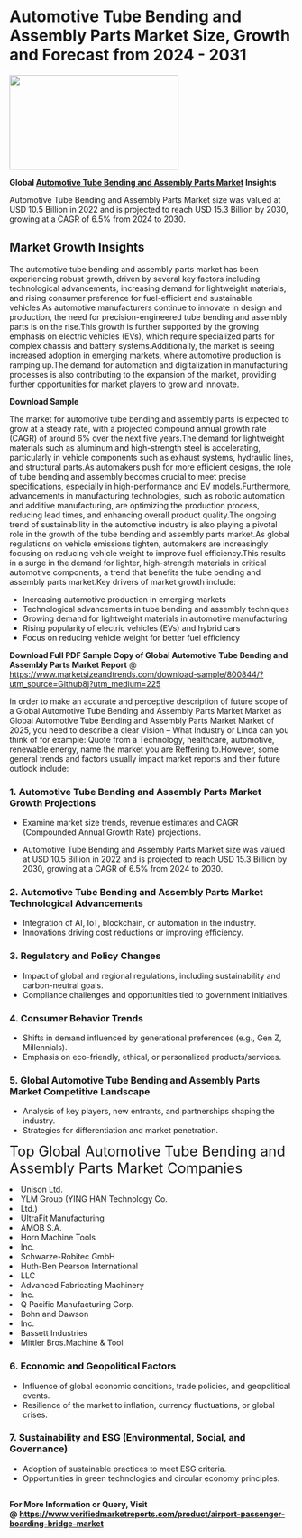 <H1>Automotive Tube Bending and Assembly Parts Market Size, Growth and Forecast from 2024 - 2031</H1><img class="aligncenter size-medium wp-image-584254" src="https://thirdeyenews.in/wp-content/uploads/2024/09/Global-Market-Research-300x168.jpeg" alt="" width="300" height="168" /><p><strong>Global&nbsp;<a href="https://www.marketsizeandtrends.com/download-sample/800844/?utm_source=Github8j?utm_medium=225">Automotive Tube Bending and Assembly Parts Market</a> Insights</strong></p><p>Automotive Tube Bending and Assembly Parts Market size was valued at USD 10.5 Billion in 2022 and is projected to reach USD 15.3 Billion by 2030, growing at a CAGR of 6.5% from 2024 to 2030.</p><p><h2>Market Growth Insights</h2> <p>The automotive tube bending and assembly parts market has been experiencing robust growth, driven by several key factors including technological advancements, increasing demand for lightweight materials, and rising consumer preference for fuel-efficient and sustainable vehicles.As automotive manufacturers continue to innovate in design and production, the need for precision-engineered tube bending and assembly parts is on the rise.This growth is further supported by the growing emphasis on electric vehicles (EVs), which require specialized parts for complex chassis and battery systems.Additionally, the market is seeing increased adoption in emerging markets, where automotive production is ramping up.The demand for automation and digitalization in manufacturing processes is also contributing to the expansion of the market, providing further opportunities for market players to grow and innovate.</p> <p><strong>Download Sample</strong></p> <p>The market for automotive tube bending and assembly parts is expected to grow at a steady rate, with a projected compound annual growth rate (CAGR) of around 6% over the next five years.The demand for lightweight materials such as aluminum and high-strength steel is accelerating, particularly in vehicle components such as exhaust systems, hydraulic lines, and structural parts.As automakers push for more efficient designs, the role of tube bending and assembly becomes crucial to meet precise specifications, especially in high-performance and EV models.Furthermore, advancements in manufacturing technologies, such as robotic automation and additive manufacturing, are optimizing the production process, reducing lead times, and enhancing overall product quality.The ongoing trend of sustainability in the automotive industry is also playing a pivotal role in the growth of the tube bending and assembly parts market.As global regulations on vehicle emissions tighten, automakers are increasingly focusing on reducing vehicle weight to improve fuel efficiency.This results in a surge in the demand for lighter, high-strength materials in critical automotive components, a trend that benefits the tube bending and assembly parts market.Key drivers of market growth include: <ul> <li>Increasing automotive production in emerging markets</li> <li>Technological advancements in tube bending and assembly techniques</li> <li>Growing demand for lightweight materials in automotive manufacturing</li> <li>Rising popularity of electric vehicles (EVs) and hybrid cars</li> <li>Focus on reducing vehicle weight for better fuel efficiency</li> </ul> <p><span class=""><strong>Download Full PDF Sample Copy of Global Automotive Tube Bending and Assembly Parts Market Report</strong> @ <a href="https://www.marketsizeandtrends.com/download-sample/800844/?utm_source=Github8j?utm_medium=225" target="_blank">https://www.marketsizeandtrends.com/download-sample/800844/?utm_source=Github8j?utm_medium=225</a></span></p><p>In order to make an accurate and perceptive description of future scope of a Global&nbsp;Automotive Tube Bending and Assembly Parts Market Market as Global&nbsp;Automotive Tube Bending and Assembly Parts Market Market of 2025, you need to describe a clear Vision &ndash; What Industry or Linda can you think of for example: Quote from a Technology, healthcare, automotive, renewable energy, name the market you are Reffering to.However, some general trends and factors usually impact market reports and their future outlook include:</p><h3>1.&nbsp;<strong>Automotive Tube Bending and Assembly Parts Market Growth Projections</strong></h3><ul><li>Examine market size trends, revenue estimates and CAGR (Compounded Annual Growth Rate) projections.</li><li><p>Automotive Tube Bending and Assembly Parts Market size was valued at USD 10.5 Billion in 2022 and is projected to reach USD 15.3 Billion by 2030, growing at a CAGR of 6.5% from 2024 to 2030.</p></li></ul><h3>2.&nbsp;<strong>Automotive Tube Bending and Assembly Parts Market Technological Advancements</strong></h3><ul><li>Integration of AI, IoT, blockchain, or automation in the industry.</li><li>Innovations driving cost reductions or improving efficiency.</li></ul><h3>3.&nbsp;<strong>Regulatory and Policy Changes</strong></h3><ul><li>Impact of global and regional regulations, including sustainability and carbon-neutral goals.</li><li>Compliance challenges and opportunities tied to government initiatives.</li></ul><h3>4.&nbsp;<strong>Consumer Behavior Trends</strong></h3><ul><li>Shifts in demand influenced by generational preferences (e.g., Gen Z, Millennials).</li><li>Emphasis on eco-friendly, ethical, or personalized products/services.</li></ul><h3>5.&nbsp;<strong>Global Automotive Tube Bending and Assembly Parts Market Competitive Landscape</strong></h3><ul><li>Analysis of key players, new entrants, and partnerships shaping the industry.</li><li>Strategies for differentiation and market penetration.</li></ul><p data-pm-slice="1 1 []"><span style="color: inherit; font-family: inherit; font-size: 25px;">Top Global Automotive Tube Bending and Assembly Parts Market Companies</span></p><div class="" data-test-id=""><p><li>Unison Ltd.</li><li> YLM Group (YING HAN Technology Co.</li><li> Ltd.)</li><li> UltraFit Manufacturing</li><li> AMOB S.A.</li><li> Horn Machine Tools</li><li> Inc.</li><li> Schwarze-Robitec GmbH</li><li> Huth-Ben Pearson International</li><li> LLC</li><li> Advanced Fabricating Machinery</li><li> Inc.</li><li> Q Pacific Manufacturing Corp.</li><li> Bohn and Dawson</li><li> Inc.</li><li> Bassett Industries</li><li> Mittler Bros.Machine & Tool</li></p></div><h3>6.&nbsp;<strong>Economic and Geopolitical Factors</strong></h3><ul><li>Influence of global economic conditions, trade policies, and geopolitical events.</li><li>Resilience of the market to inflation, currency fluctuations, or global crises.</li></ul><h3>7.&nbsp;<strong>Sustainability and ESG (Environmental, Social, and Governance)</strong></h3><ul><li>Adoption of sustainable practices to meet ESG criteria.</li><li>Opportunities in green technologies and circular economy principles.</li></ul><h2><strong style="font-size: 14px;">For More Information or Query, Visit @&nbsp;</strong><a style="background-color: #ffffff; font-size: 14px;" href="https://www.marketsizeandtrends.com/report/automotive-tube-bending-and-assembly-parts-market/" target="_blank">https://www.verifiedmarketreports.com/product/airport-passenger-boarding-bridge-market</a></h2>